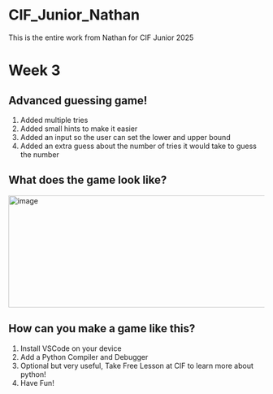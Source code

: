 # CIF_Junior_Nathan
This is the entire work from Nathan for CIF Junior 2025


# Week 3
## Advanced guessing game!
1. Added multiple tries
2. Added small hints to make it easier
3. Added an input so the user can set the lower and upper bound
4. Added an extra guess about the number of tries it would take to guess the number

## What does the game look like?
<img width="1147" height="220" alt="image" src="https://github.com/user-attachments/assets/b7e93dc4-513a-4fa2-92a3-79bea5f6ef0b" />

## How can you make a game like this?
1. Install VSCode on your device
2. Add a Python Compiler and Debugger
3. Optional but very useful, Take Free Lesson at CIF to learn more about python!
4. Have Fun!
